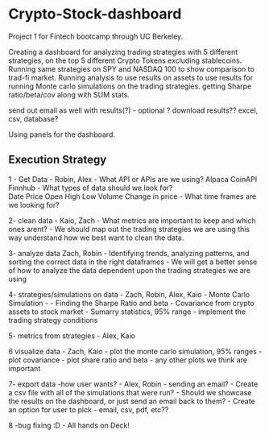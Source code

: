 # Crypto-Stock-dashboard
Project 1 for Fintech bootcamp through UC Berkeley. 

Creating a dashboard for analyzing trading strategies with 5 different strategies, on the top 5 different Crypto Tokens excluding stablecoins. 
Running same strategies on SPY and NASDAQ 100 to show comparison to trad-fi market. 
Running analysis to use results on assets to use results for running Monte carlo simulations on the trading strategies.
getting Sharpe ratio/beta/cov along with SUM stats. 

send out email as well with results(?) - optional ? 
download results?? excel, csv, database? 

Using panels for the dashboard. 

## Execution Strategy

  1 - Get Data - Robin, Alex
     - What API or APIs are we using?
          Alpaca
          CoinAPI
          Finnhub
     - What types of data should we look for?  
          Date
          Price 
          Open 
          High 
          Low 
          Volume 
          Change in price 
     - What time frames are we looking for?
  
  2- clean data - Kaio, Zach
     - What metrics are important to keep and which ones arent?
     - We should map out the trading strategies we are using this way understand how we best want to clean the data.
   
   3- analyze data Zach, Robin
    - Identifying trends, analyzing patterns, and sorting the correct data in the right dataframes
    - We will get a better sense of how to analyze the data dependent upon the trading strategies we are using
   
   4- strategies/simulations on data - Zach, Robin, Alex, Kaio
    - Monte Carlo Simulation - 
    - Finding the Sharpe Ratio and beta
    - Covariance from crypto assets to stock market
    - Sumarry statistics, 95% range
    - implement the trading strategy conditions 
    
   5- metrics from strategies - Alex, Kaio 
    
   6 visualize data - Zach, Kaio
    - plot the monte carlo simulation, 95% ranges
    - plot covariance
    - plot share ratio and beta
    - any other plots we think are important
    
    
   7- export data -how user wants? - Alex, Robin
    - sending an email?
    - Create a csv file with all of the simulations that were run?
    - Should we showcase the results on the dashboard, or just send an email back to them?
    - Create an option for user to pick - email, csv, pdf, etc??
    
   8 -bug fixing :D - All hands on Deck!

